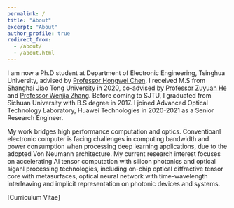 ```yaml
---
permalink: /
title: "About"
excerpt: "About"
author_profile: true
redirect_from: 
  - /about/
  - /about.html
---
```



I am now a Ph.D student at Department of Electronic Engineering, Tsinghua University, advised by [Professor Hongwei Chen](https://scholar.google.com/citations?hl=en&user=rXMoLdwAAAAJ&view_op=list_works&sortby=pubdate). I received M.S from Shanghai Jiao Tong University in 2020, co-advised by [Professor Zuyuan He](https://scholar.google.com/citations?user=Kx0GvtUAAAAJ&hl=en&oi=ao) and [Professor Wenjia Zhang](https://scholar.google.com/citations?hl=en&user=3UVo_IYAAAAJ). Before coming to SJTU, I graduated from Sichuan University with B.S degree in 2017. I joined Advanced Optical Technology Laboratory, Huawei Technologies in 2020-2021 as a Senior Research Engineer.

My work bridges high performance computation and optics. Conventioanl electronic computer is facing challenges in computing bandwidth and power consumption when processing deep learning applications, due to the adopted Von Neumann architecture. My current research interest focuses on accelerating AI tensor computation with silicon photonics and optical siganl processing technologies, including on-chip optical diffractive tensor core with metasurfaces,  optical neural network with time-wavelength interleaving and implicit representation on photonic devices and systems.

[Curriculum Vitae]

